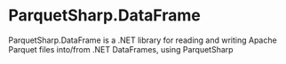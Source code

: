 # ParquetSharp.DataFrame
ParquetSharp.DataFrame is a .NET library for reading and writing Apache Parquet files into/from .NET DataFrames, using ParquetSharp
